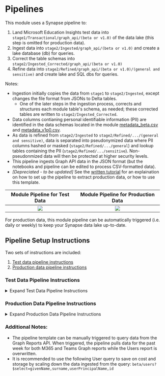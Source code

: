 # Pipelines

This module uses a Synapse pipeline to:
1. Land Microsoft Education Insights test data into ```stage1/Transactional/graph_api/(beta or v1.0)``` of the data lake (this step is omitted for production data).
2. Ingest data into ```stage2/Ingested/graph_api/(beta or v1.0)``` and create a lake database (db) for queries.
3. Correct the table schemas into ```stage2/Ingested_Corrected/graph_api/(beta or v1.0)```
3. Refine data into ```stage2/Refined/graph_api/(beta or v1.0)/(general and sensitive)``` and create lake and SQL dbs for queries.

Notes:
- Ingestion initially copies the data from ```stage1``` to ```stage2/Ingested```, except changes the file format from JSONs to Delta tables.
   * One of the later steps in the ingestion process, corrects and structures each module table's schema, as needed; these corrected tables are written to ```stage2/Ingested_Corrected```.
- Data columns contianing personal identifiable information (PII) are identified in the data schemas located in the module [metadata_beta.csv](https://github.com/microsoft/OpenEduAnalytics/blob/main/modules/module_catalog/Microsoft_Graph/test_data/metadata_beta.csv) and [metadata_v1p0.csv](https://github.com/microsoft/OpenEduAnalytics/blob/main/modules/module_catalog/Microsoft_Graph/test_data/metadata_v1p0.csv).
- As data is refined from ```stage2/Ingested``` to ```stage2/Refined/.../(general and sensitive)```, data is separated into pseudonymized data where PII columns hashed or masked (```stage2/Refined/.../general```) and lookup tables containing the PII (```stage2/Refined/.../sensitive```). Non-pseudonmized data will then be protected at higher security levels.
- This pipeline ingests Graph API data in the JSON format (but the notebooks and pipeline can be edited to process CSV-formatted data).
- *[Depreciated - to be updated]* See the [written tutorial](https://github.com/microsoft/OpenEduAnalytics/blob/main/modules/module_catalog/Microsoft_Graph/docs/Graph%20Reports%20API%20Module%20Tutorial.pdf) for an explaination on how to set up the pipeline to extract production data, or how to use this template.

Module Pipeline for Test Data  | Module Pipeline for Production Data
:-------------------------:|:-------------------------:
![](https://github.com/cstohlmann/OpenEduAnalytics/blob/main/modules/module_catalog/Microsoft_Graph/docs/images/v0.1/graph_test_data_pipeline_v0.1rc1_overview.png) |  ![](https://github.com/cstohlmann/OpenEduAnalytics/blob/main/modules/module_catalog/Microsoft_Graph/docs/images/v0.1/coming_soon_visual.png)  

For production data, this module pipeline can be automatically triggered (i.e. daily or weekly) to keep your Synapse data lake up-to-date.

## Pipeline Setup Instructions

Two sets of instructions are included:
1. [Test data pipeline instructions](https://github.com/microsoft/OpenEduAnalytics/tree/main/modules/module_catalog/Microsoft_Graph/pipeline#test-data-pipeline-instructions)
2. [Production data pipeline instructions](https://github.com/microsoft/OpenEduAnalytics/tree/main/modules/module_catalog/Microsoft_Graph/pipeline#production-data-pipeline-instructions)

### Test Data Pipeline Instructions

<details><summary>Expand Test Data Pipeline Instructions</summary>
<p>

1. Complete the first steps of the [module setup instructions](https://github.com/microsoft/OpenEduAnalytics/tree/main/modules/module_catalog/Microsoft_Graph#module-setup-instructions)
2. Install the module to your workspace as outlined in the instructions.
3. Once successfully installed, choose which workspace to work in, and whether you want to run (i.e. land, ingest and refine) the K-12 test data set or the higher education test data set.
    * <em>Note</em>: Input either ```k12``` or ```hed``` in the ```run_k12_or_hed_test_data``` pipeline parameter, to run this pipeline successfully.
![](https://github.com/cstohlmann/OpenEduAnalytics/blob/main/modules/module_catalog/Microsoft_Graph/docs/images/v0.1/graph_v0.1rc1_pipeline_p1.png)

4. Explore the pipeline as desired for any additional changes to landing, ingesting, and refining the test data.
![](https://github.com/cstohlmann/OpenEduAnalytics/blob/main/modules/module_catalog/Microsoft_Graph/docs/images/v0.1/graph_v0.1rc1_pipeline_p2.1.png)

5. Commit/Publish any changes and trigger the pipeline manually.

6. Once the pipeline has been successfully executed, verify that:

- Data has landed in stage1.
![](https://github.com/cstohlmann/OpenEduAnalytics/blob/main/modules/module_catalog/Microsoft_Graph/docs/images/v0.1/graph_v0.1rc1_pipeline_p3.1.png)

- Data has been ingested to stage2/Ingested.
![](https://github.com/cstohlmann/OpenEduAnalytics/blob/main/modules/module_catalog/Microsoft_Graph/docs/images/v0.1/graph_v0.1rc1_pipeline_p4.1.png)

- Data has been ingested to stage2/Ingested_Corrected.
![](https://github.com/cstohlmann/OpenEduAnalytics/blob/main/modules/module_catalog/Microsoft_Graph/docs/images/v0.1/graph_v0.1rc1_pipeline_p7.png)

- Data has been refined to stage2/Refined.
![](https://github.com/cstohlmann/OpenEduAnalytics/blob/main/modules/module_catalog/Microsoft_Graph/docs/images/v0.1/graph_v0.1rc1_pipeline_p5.1.png)

- SQL database has been created: ```sdb_dev_s2r_graph_api_(beta or v1p0)``` (or, if workspace parameter was changed, replace dev with chosen workspace upon trigger).

- **Final note**: The same processing of the test data can be accomplished by following the steps and running the [module example notebook](https://github.com/microsoft/OpenEduAnalytics/blob/main/modules/module_catalog/Microsoft_Graph/notebook/Graph_example.ipynb).
![](https://github.com/cstohlmann/OpenEduAnalytics/blob/main/modules/module_catalog/Microsoft_Graph/docs/images/v0.1/graph_v0.1rc1_pipeline_p6.png)

</p>
</details>

### Production Data Pipeline Instructions

<details><summary>Expand Production Data Pipeline Instructions</summary>
<p>

1. Complete the [Test Data Pipeline Instructions](https://github.com/microsoft/OpenEduAnalytics/tree/main/modules/module_catalog/Microsoft_Education_Insights/pipeline#test-data-pipeline-instructions), but do not execute the pipeline yet.
2. <em><strong>[Coming soon...]</em></strong>

</p>
</details>

### Additional Notes:
 - The pipeline template can be manually triggered to query data from the Graph Reports API. When triggered, the pipeline pulls data for the past week for both M365 and Teams Graph reports while the Users report is overwritten.
 - It is recommended to use the following User query to save on cost and storage by scaling down the data ingested from the query: ``` beta/users?$select=givenName,surname,userPrincipalName,id ``` 
